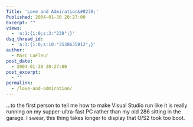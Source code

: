 ```yaml
---
Title: 'Love and Admiration&#8230;'
Published: 2004-01-30 20:27:00
Excerpt: ""
views:
  - 'a:1:{i:0;s:3:"239";}'
dsq_thread_id:
  - 'a:1:{i:0;s:10:"3538635912";}'
author:
  - Marc LaFleur
post_date:
  - 2004-01-30 20:27:00
post_excerpt:
  - ""
permalink:
  - /love-and-admiration/
---
```

<div>
<p>&#8230;to the first person to tell me how to make Visual Studio run like it is really running on my supper-ultra-fast PC&nbsp;rather than my old 286 sitting in the garage. I swear, this thing takes longer to display that O/S2 took too boot.</p></div>